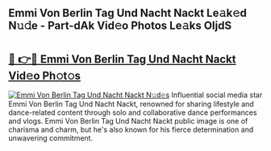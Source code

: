 ## Emmi Von Berlin Tag Und Nacht Nackt Le𝚊k𝚎d N𝚞𝚍e - Part-dAk Vid𝚎o Photos Le𝚊ks OIjdS

# <h2><a href="http://fbb117u.evod.top/?m=Emmi+Von+Berlin+Tag+Und+Nacht+Nackt">🔗 👉🔴 Emmi Von Berlin Tag Und Nacht Nackt Vid𝚎o Ph𝚘t𝚘s</a></h2>

[![Emmi Von Berlin Tag Und Nacht Nackt N𝚞d𝚎s](https://i.imgur.com/8V9OHl7.gif)](http://fbb117u.evod.top/?m=Emmi+Von+Berlin+Tag+Und+Nacht+Nackt)
Influential social media star Emmi Von Berlin Tag Und Nacht Nackt, renowned for sharing lifestyle and dance-related content through solo and collaborative dance performances and vlogs. Emmi Von Berlin Tag Und Nacht Nackt public image is one of charisma and charm, but he's also known for his fierce determination and unwavering commitment. 
